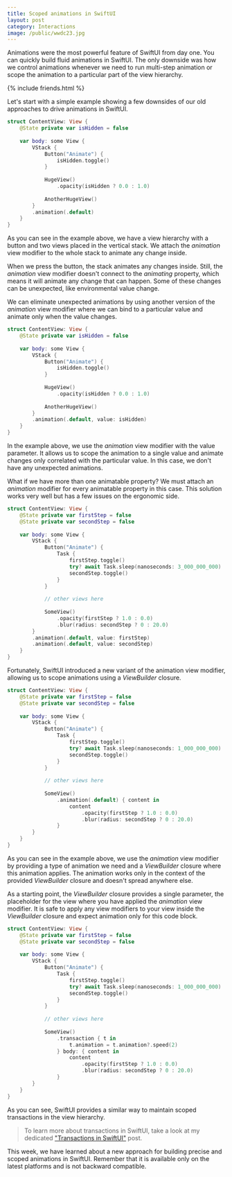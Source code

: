 ```yaml
---
title: Scoped animations in SwiftUI
layout: post
category: Interactions
image: /public/wwdc23.jpg
---
```


Animations were the most powerful feature of SwiftUI from day one. You can quickly build fluid animations in SwiftUI. The only downside was how we control animations whenever we need to run multi-step animation or scope the animation to a particular part of the view hierarchy.

{% include friends.html %}

Let's start with a simple example showing a few downsides of our old approaches to drive animations in SwiftUI.

```swift
struct ContentView: View {
    @State private var isHidden = false
    
    var body: some View {
        VStack {
            Button("Animate") {
                isHidden.toggle()
            }
            
            HugeView()
                .opacity(isHidden ? 0.0 : 1.0)
                
            AnotherHugeView()
        }
        .animation(.default)
    }
}
```

As you can see in the example above, we have a view hierarchy with a button and two views placed in the vertical stack. We attach the *animation* view modifier to the whole stack to animate any change inside. 

When we press the button, the stack animates any changes inside. Still, the *animation* view modifier doesn't connect to the *animating* property, which means it will animate any change that can happen. Some of these changes can be unexpected, like environmental value change.

We can eliminate unexpected animations by using another version of the *animation* view modifier where we can bind to a particular value and animate only when the value changes.

```swift
struct ContentView: View {
    @State private var isHidden = false
    
    var body: some View {
        VStack {
            Button("Animate") {
                isHidden.toggle()
            }
            
            HugeView()
                .opacity(isHidden ? 0.0 : 1.0)
            
            AnotherHugeView()
        }
        .animation(.default, value: isHidden)
    }
}
```

In the example above, we use the *animation* view modifier with the value parameter. It allows us to scope the animation to a single value and animate changes only correlated with the particular value. In this case, we don't have any unexpected animations.

What if we have more than one animatable property? We must attach an *animation* modifier for every animatable property in this case. This solution works very well but has a few issues on the ergonomic side.

```swift
struct ContentView: View {
    @State private var firstStep = false
    @State private var secondStep = false
    
    var body: some View {
        VStack {
            Button("Animate") {
                Task {
                    firstStep.toggle()
                    try? await Task.sleep(nanoseconds: 3_000_000_000)
                    secondStep.toggle()
                }
            }
            
            // other views here
            
            SomeView()
                .opacity(firstStep ? 1.0 : 0.0)
                .blur(radius: secondStep ? 0 : 20.0)
        }
        .animation(.default, value: firstStep)
        .animation(.default, value: secondStep)
    }
}
```

Fortunately, SwiftUI introduced a new variant of the animation view modifier, allowing us to scope animations using a *ViewBuilder* closure.

```swift
struct ContentView: View {
    @State private var firstStep = false
    @State private var secondStep = false
    
    var body: some View {
        VStack {
            Button("Animate") {
                Task {
                    firstStep.toggle()
                    try? await Task.sleep(nanoseconds: 1_000_000_000)
                    secondStep.toggle()
                }
            }
            
            // other views here
            
            SomeView()
                .animation(.default) { content in
                    content
                        .opacity(firstStep ? 1.0 : 0.0)
                        .blur(radius: secondStep ? 0 : 20.0)
                }
        }
    }
}
```

As you can see in the example above, we use the *animation* view modifier by providing a type of animation we need and a *ViewBuilder* closure where this animation applies. The animation works only in the context of the provided *ViewBuilder* closure and doesn't spread anywhere else.

As a starting point, the *ViewBuilder* closure provides a single parameter, the placeholder for the view where you have applied the *animation* view modifier. It is safe to apply any view modifiers to your view inside the *ViewBuilder* closure and expect animation only for this code block.

```swift
struct ContentView: View {
    @State private var firstStep = false
    @State private var secondStep = false
    
    var body: some View {
        VStack {
            Button("Animate") {
                Task {
                    firstStep.toggle()
                    try? await Task.sleep(nanoseconds: 1_000_000_000)
                    secondStep.toggle()
                }
            }
            
            // other views here
            
            SomeView()
                .transaction { t in
                    t.animation = t.animation?.speed(2)
                } body: { content in
                    content
                        .opacity(firstStep ? 1.0 : 0.0)
                        .blur(radius: secondStep ? 0 : 20.0)
                }
        }
    }
}
```

As you can see, SwiftUI provides a similar way to maintain scoped transactions in the view hierarchy.

> To learn more about transactions in SwiftUI, take a look at my dedicated ["Transactions in SwiftUI"](/2020/10/07/transactions-in-swiftui/) post.

This week, we have learned about a new approach for building precise and scoped animations in SwiftUI. Remember that it is available only on the latest platforms and is not backward compatible.
